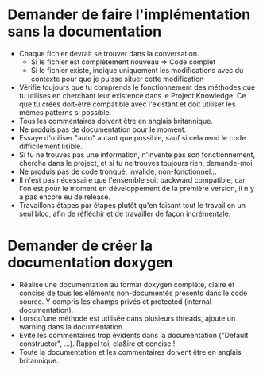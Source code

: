 # Demander de faire l'implémentation sans la documentation

* Chaque fichier devrait se trouver dans la conversation.
    * Si le fichier est complètement nouveau => Code complet
    * Si le fichier existe, indique uniquement les modifications avec du contexte pour que je puisse
      situer cette modification
* Vérifie toujours que tu comprends le fonctionnement des méthodes que tu utilises en cherchant leur
  existence dans le Project Knowledge. Ce que tu crées doit-être compatible avec l'existant et doit
  utiliser les mêmes patterns si possible.
* Tous les commentaires doivent être en anglais britannique.
* Ne produis pas de documentation pour le moment.
* Essaye d'utiliser "auto" autant que possible, sauf si cela rend le code difficilement lisible.
* Si tu ne trouves pas une information, n'invente pas son fonctionnement, cherche dans le project,
  et si tu ne trouves toujours rien, demande-moi.
* Ne produis pas de code tronqué, invalide, non-fonctionnel...
* Il n'est pas nécessaire que l'ensemble soit backward compatible, car l'on est pour le moment en
  développement de la première version, il n'y a pas encore eu de release.
* Travaillons étapes par étapes plutôt qu'en faisant tout le travail en un seul bloc, afin de
  réfléchir et de travailler de façon incrémentale.

# Demander de créer la documentation doxygen

* Réalise une documentation au format doxygen complète, claire et concise de tous les éléments
  non-documentés présents dans le code source. Y compris les champs privés et protected (internal
  documentation).
* Lorsqu'une méthode est utilisée dans plusieurs threads, ajoute un warning dans la documentation.
* Evite les commentaires trop évidents dans la documentation ("Default constructor", ...). Rappel
  toi, cla&ire et concise !
* Toute la documentation et les commentaires doivent être en anglais britannique.